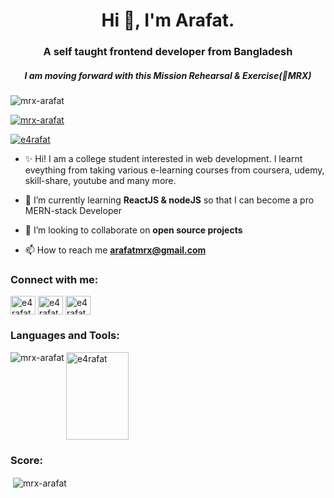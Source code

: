 <h1 align="center">Hi 👋, I'm Arafat.</h1>
<h3 align="center">A self taught frontend developer from Bangladesh</h3>
<h5 align="center">I am moving forward with this Mission Rehearsal & Exercise(💪MRX) </h5>



<p align="left"> <img src="https://komarev.com/ghpvc/?username=mrx-arafat&label=Profile%20views&color=0e75b6&style=flat" alt="mrx-arafat" /> </p>

<p align="left"> <a href="https://github.com/ryo-ma/github-profile-trophy"><img src="https://github-profile-trophy.vercel.app/?username=mrx-arafat" alt="mrx-arafat" /></a> </p>

<p align="left"> <a href="https://twitter.com/e4rafat" target="blank"><img src="https://img.shields.io/twitter/follow/e4rafat?logo=twitter&style=for-the-badge" alt="e4rafat" /></a> </p>



- ✨ Hi! I am a college student interested in web development. I learnt eveything from taking various e-learning courses from coursera, udemy, skill-share, youtube and many more.

- 🌱 I’m currently learning **ReactJS & nodeJS** so that I can become a pro MERN-stack Developer 

- 👯 I’m looking to collaborate on **open source projects**

- 📫 How to reach me **arafatmrx@gmail.com**

<h3 align="left">Connect with me:</h3>
<p align="left">
<a href="https://twitter.com/e4rafat" target="blank"><img align="center" src="https://cdn.jsdelivr.net/npm/simple-icons@3.0.1/icons/twitter.svg" alt="e4rafat" height="30" width="40" /></a>
<a href="https://linkedin.com/in/e4rafat" target="blank"><img align="center" src="https://cdn.jsdelivr.net/npm/simple-icons@3.0.1/icons/linkedin.svg" alt="e4rafat" height="30" width="40" /></a>
<a href="https://instagram.com/e4rafat" target="blank"><img align="center" src="https://cdn.jsdelivr.net/npm/simple-icons@3.0.1/icons/instagram.svg" alt="e4rafat" height="30" width="40" /></a>
</p>

<h3 align="left">Languages and Tools:</h3>

<p ><img align="left"  src="https://github-readme-stats.vercel.app/api/top-langs?username=mrx-arafat&show_icons=true&locale=en&layout=compact" alt="mrx-arafat" /></p>

<a href="https://facebook.com/e4rafat" target="blank"><img align="center" src="https://media4.giphy.com/media/eH48BmeDDWbtKlmlDA/giphy.gif?cid=ecf05e473lx8xdmi2069mfqs6opjgt978o4m237qhqa8z6lq&rid=giphy.gif&ct=g" alt="e4rafat" height="140px" width="100px" /></a>

<h3 align="left"> Score: </h3>

<p>&nbsp;<img align="center" src="https://github-readme-stats.vercel.app/api?username=mrx-arafat&show_icons=true&locale=en" alt="mrx-arafat" /></p>

